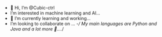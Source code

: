 - 👋 Hi, I’m @Cubic-ctrl
-  I’m interested in machine learning and AI...
- 🌱 I’m currently learning and working...
- I’m looking to collaborate on ...
-*/ My main languages are Python and Java and a lot more 👀....*/

<!---
Cubic-ctrl/Cubic-ctrl is a ✨ special ✨ repository because its `README.md` (this file) appears on your GitHub profile.
You can click the Preview link to take a look at your changes.
--->

